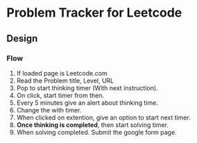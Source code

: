 # Problem Tracker for Leetcode

## Design

### Flow
1. If loaded page is Leetcode.com
2. Read the Problem title, Level, URL
3. Pop to start thinking timer (With next instruction).
4. On click, start timer from then.
5. Every 5 minutes give an alert about thinking time.
6. Change the with timer. 
7. When clicked on extention, give an option to start next timer.
8. **Once thinking is completed**, then start solving timer.
9. When solving completed. Submit the google form page.